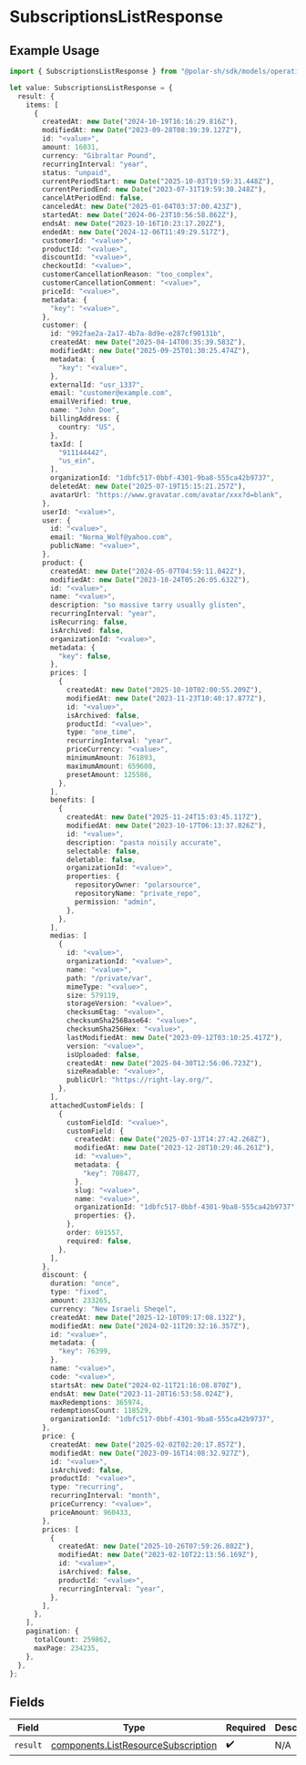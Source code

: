 # SubscriptionsListResponse

## Example Usage

```typescript
import { SubscriptionsListResponse } from "@polar-sh/sdk/models/operations/subscriptionslist.js";

let value: SubscriptionsListResponse = {
  result: {
    items: [
      {
        createdAt: new Date("2024-10-19T16:16:29.816Z"),
        modifiedAt: new Date("2023-09-28T08:39:39.127Z"),
        id: "<value>",
        amount: 16031,
        currency: "Gibraltar Pound",
        recurringInterval: "year",
        status: "unpaid",
        currentPeriodStart: new Date("2025-10-03T19:59:31.448Z"),
        currentPeriodEnd: new Date("2023-07-31T19:59:30.248Z"),
        cancelAtPeriodEnd: false,
        canceledAt: new Date("2025-01-04T03:37:00.423Z"),
        startedAt: new Date("2024-06-23T10:56:58.862Z"),
        endsAt: new Date("2023-10-16T10:23:17.202Z"),
        endedAt: new Date("2024-12-06T11:49:29.517Z"),
        customerId: "<value>",
        productId: "<value>",
        discountId: "<value>",
        checkoutId: "<value>",
        customerCancellationReason: "too_complex",
        customerCancellationComment: "<value>",
        priceId: "<value>",
        metadata: {
          "key": "<value>",
        },
        customer: {
          id: "992fae2a-2a17-4b7a-8d9e-e287cf90131b",
          createdAt: new Date("2025-04-14T00:35:39.583Z"),
          modifiedAt: new Date("2025-09-25T01:30:25.474Z"),
          metadata: {
            "key": "<value>",
          },
          externalId: "usr_1337",
          email: "customer@example.com",
          emailVerified: true,
          name: "John Doe",
          billingAddress: {
            country: "US",
          },
          taxId: [
            "911144442",
            "us_ein",
          ],
          organizationId: "1dbfc517-0bbf-4301-9ba8-555ca42b9737",
          deletedAt: new Date("2025-07-19T15:15:21.257Z"),
          avatarUrl: "https://www.gravatar.com/avatar/xxx?d=blank",
        },
        userId: "<value>",
        user: {
          id: "<value>",
          email: "Norma_Wolf@yahoo.com",
          publicName: "<value>",
        },
        product: {
          createdAt: new Date("2024-05-07T04:59:11.042Z"),
          modifiedAt: new Date("2023-10-24T05:26:05.632Z"),
          id: "<value>",
          name: "<value>",
          description: "so massive tarry usually glisten",
          recurringInterval: "year",
          isRecurring: false,
          isArchived: false,
          organizationId: "<value>",
          metadata: {
            "key": false,
          },
          prices: [
            {
              createdAt: new Date("2025-10-10T02:00:55.209Z"),
              modifiedAt: new Date("2023-11-23T10:40:17.877Z"),
              id: "<value>",
              isArchived: false,
              productId: "<value>",
              type: "one_time",
              recurringInterval: "year",
              priceCurrency: "<value>",
              minimumAmount: 761893,
              maximumAmount: 659608,
              presetAmount: 125586,
            },
          ],
          benefits: [
            {
              createdAt: new Date("2025-11-24T15:03:45.117Z"),
              modifiedAt: new Date("2023-10-17T06:13:37.826Z"),
              id: "<value>",
              description: "pasta noisily accurate",
              selectable: false,
              deletable: false,
              organizationId: "<value>",
              properties: {
                repositoryOwner: "polarsource",
                repositoryName: "private_repo",
                permission: "admin",
              },
            },
          ],
          medias: [
            {
              id: "<value>",
              organizationId: "<value>",
              name: "<value>",
              path: "/private/var",
              mimeType: "<value>",
              size: 579119,
              storageVersion: "<value>",
              checksumEtag: "<value>",
              checksumSha256Base64: "<value>",
              checksumSha256Hex: "<value>",
              lastModifiedAt: new Date("2023-09-12T03:10:25.417Z"),
              version: "<value>",
              isUploaded: false,
              createdAt: new Date("2025-04-30T12:56:06.723Z"),
              sizeReadable: "<value>",
              publicUrl: "https://right-lay.org/",
            },
          ],
          attachedCustomFields: [
            {
              customFieldId: "<value>",
              customField: {
                createdAt: new Date("2025-07-13T14:27:42.268Z"),
                modifiedAt: new Date("2023-12-28T10:29:46.261Z"),
                id: "<value>",
                metadata: {
                  "key": 708477,
                },
                slug: "<value>",
                name: "<value>",
                organizationId: "1dbfc517-0bbf-4301-9ba8-555ca42b9737",
                properties: {},
              },
              order: 691557,
              required: false,
            },
          ],
        },
        discount: {
          duration: "once",
          type: "fixed",
          amount: 233265,
          currency: "New Israeli Sheqel",
          createdAt: new Date("2025-12-10T09:17:08.132Z"),
          modifiedAt: new Date("2024-02-11T20:32:16.357Z"),
          id: "<value>",
          metadata: {
            "key": 76399,
          },
          name: "<value>",
          code: "<value>",
          startsAt: new Date("2024-02-11T21:16:08.870Z"),
          endsAt: new Date("2023-11-28T16:53:58.024Z"),
          maxRedemptions: 365974,
          redemptionsCount: 118529,
          organizationId: "1dbfc517-0bbf-4301-9ba8-555ca42b9737",
        },
        price: {
          createdAt: new Date("2025-02-02T02:20:17.857Z"),
          modifiedAt: new Date("2023-09-16T14:08:32.927Z"),
          id: "<value>",
          isArchived: false,
          productId: "<value>",
          type: "recurring",
          recurringInterval: "month",
          priceCurrency: "<value>",
          priceAmount: 960433,
        },
        prices: [
          {
            createdAt: new Date("2025-10-26T07:59:26.802Z"),
            modifiedAt: new Date("2023-02-10T22:13:56.169Z"),
            id: "<value>",
            isArchived: false,
            productId: "<value>",
            recurringInterval: "year",
          },
        ],
      },
    ],
    pagination: {
      totalCount: 259862,
      maxPage: 234235,
    },
  },
};
```

## Fields

| Field                                                                                      | Type                                                                                       | Required                                                                                   | Description                                                                                |
| ------------------------------------------------------------------------------------------ | ------------------------------------------------------------------------------------------ | ------------------------------------------------------------------------------------------ | ------------------------------------------------------------------------------------------ |
| `result`                                                                                   | [components.ListResourceSubscription](../../models/components/listresourcesubscription.md) | :heavy_check_mark:                                                                         | N/A                                                                                        |
